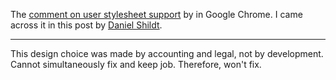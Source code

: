 The [comment on user stylesheet support](https://bugs.chromium.org/p/chromium/issues/detail?id=347016#c52) by in Google Chrome.  I came across it in this post by [Daniel Shildt](https://twitter.com/autiomaa/status/1296755641164468224).

---

This design choice was made by accounting and legal, not by development. Cannot simultaneously fix and keep job. Therefore, won't fix.